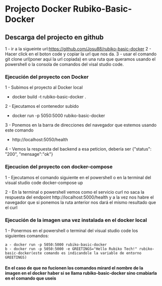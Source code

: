 # Projecto Docker Rubiko-Basic-Docker

## Descarga del projecto en github

1 - ir a la sigueinte url:https://github.com/Josu88/rubiko-basic-docker
2 - Hacer click en el boton code y copiar la url que nos da.
3 - usar el comando git clone url(poner aqui la url copiada) en una ruta que queramos usando el powershell o la consola de comandos del visal studio code.

### Ejecución del proyecto con Docker

1 - Subimos el proyecto al Docker local

- docker build -t rubiko-basic-docker .

2 - Ejecutamos el contenedor subido

- docker run -p 5050:5000 rubiko-basic-docker

3 - Ponemos en la barra de direcciones del navegador que estemos usando este comando

- http://localhost:5050/health

4 - Vemos la respuesta del backend a esa peticion, debería ser {"status": "200", "mensage":"ok"}

### Ejecucion del proyecto con docker-compose

1 - Ejecutamos el comando siguiente en el powershell o en la terminal del visual studio code
docker-compose up

2 - En la terminal o powershell vemos como el servicio curl no saca la respuesta del endpoint http://localhost:5000/health y a la vez nos habre el navegador que si ponemos la ruta anterior nos dará el mismo resultado que el curl

### Ejecución de la imagen una vez instalada en el docker local

1 - Ponermos en el powershell o terminal del visual studio code los siguientes comandos:

    a - docker run -p 5050:5000 rubiko-basic-docker
    b - docker run -p 5050:5000 -e GREETINGS="Hello Rubiko Tech!" rubiko-basic-docker(este comando es indicandole la variable de entorno GREETINGS)

#### En el caso de que no fucionen los comandos mirard el nombre de la imagen en el docker haber si se llama rubiko-basic-docker sino cmabiarla en el comando que useis
